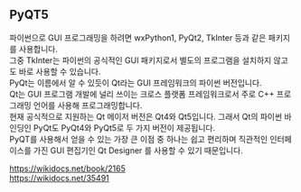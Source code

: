 ## PyQT5

파이썬으로 GUI 프로그래밍을 하려면 wxPython1, PyQt2, TkInter 등과 같은 패키지를 사용합니다.  
그중 TkInter는 파이썬의 공식적인 GUI 패키지로서 별도의 프로그램을 설치하지 않고도 바로 사용할 수 있습니다.  
PyQt는 이름에서 알 수 있듯이 Qt라는 GUI 프레임워크의 파이썬 버전입니다.  
Qt는 GUI 프로그램 개발에 널리 쓰이는 크로스 플랫폼 프레임워크로서 주로 C++ 프로그래밍 언어를 사용해 프로그래밍합니다.  
현재 공식적으로 지원하는 Qt 메이저 버전은 Qt4와 Qt5입니다. 그래서 Qt의 파이썬 바인딩인 PyQt도 PyQt4와 PyQt5로 두 가지 버전이 제공됩니다.  
PyQT를 사용해서 얻을 수 있는 가장 큰 이점 중 하나는 쉽고 편리하며 직관적인 인터페이스를 가진 GUI 편집기인 Qt Designer 를 사용할 수 있기 때문입니다.  

https://wikidocs.net/book/2165  
https://wikidocs.net/35491
